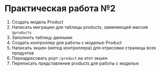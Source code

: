 # Практическая работа №2
1. Создать модель Product
2. Написать миграцию для таблицы products, заменяющей массив `$products`
3. Заполнить таблицу данными
4. Создать контроллер для работы с моделью Product
5. Написать экшен (метод контроллера) для отрисовки страницы всех продуктов
6. Переадресовать роут `/product` на этот экшен
7. Переписать представление products для работы с моделью

